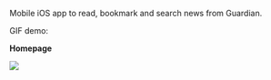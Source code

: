 Mobile iOS app to read, bookmark and search news from Guardian. 

GIF demo:

**Homepage**

![](https://media.giphy.com/media/JmDazcFJmCrjbdaXam/giphy.gif)
